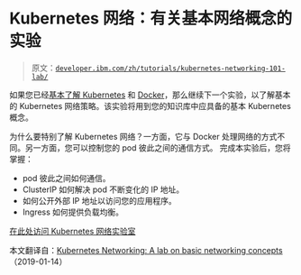 # Kubernetes 网络：有关基本网络概念的实验

> 原文：[`developer.ibm.com/zh/tutorials/kubernetes-networking-101-lab/`](https://developer.ibm.com/zh/tutorials/kubernetes-networking-101-lab/)

如果您已经[基本了解 Kubernetes](https://github.com/IBM/kube101) 和 [Docker](https://github.com/IBM/intro-to-docker-lab)，那么继续下一个实验，以了解基本的 Kubernetes 网络策略。该实验将用到您的知识库中应具备的基本 Kubernetes 概念。

为什么要特别了解 Kubernetes 网络？一方面，它与 Docker 处理网络的方式不同。另一方面，您可以控制您的 pod 彼此之间的通信方式。 完成本实验后，您将掌握：

*   pod 彼此之间如何通信。
*   ClusterIP 如何解决 pod 不断变化的 IP 地址。
*   如何公开外部 IP 地址以访问您的应用程序。
*   Ingress 如何提供负载均衡。

[在此处访问 Kubernetes 网络实验室](https://github.com/IBM/kubernetes-networking)

本文翻译自：[Kubernetes Networking: A lab on basic networking concepts](https://developer.ibm.com/tutorials/kubernetes-networking-101-lab/)（2019-01-14）